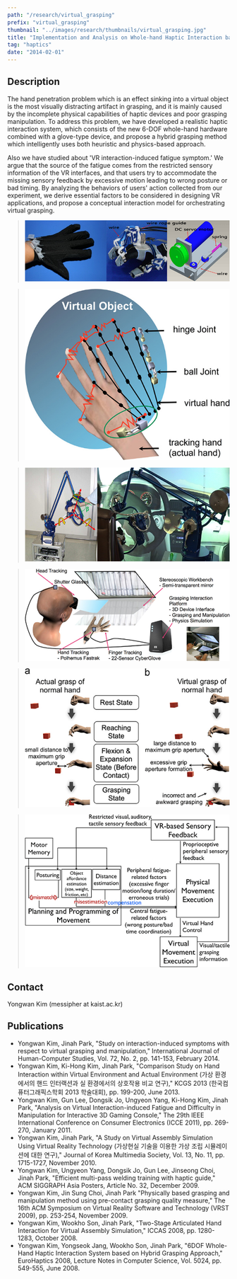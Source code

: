 ```yaml
---
path: "/research/virtual_grasping"
prefix: "virtual_grasping"
thumbnail: "../images/research/thumbnails/virtual_grasping.jpg"
title: "Implementation and Analysis on Whole-hand Haptic Interaction based on Hybrid Grasping Approach"
tag: "haptics"
date: "2014-02-01"
---
```


## Description

The hand penetration problem which is an effect sinking into a virtual object is the most visually distracting artifact in grasping, and it is mainly caused by the incomplete physical capabilities of haptic devices and poor grasping manipulation. To address this problem, we have developed a realistic haptic interaction system, which consists of the new 6-DOF whole-hand hardware combined with a glove-type device, and propose a hybrid grasping method which intelligently uses both heuristic and physics-based approach.

Also we have studied about 'VR interaction-induced fatigue symptom.' We argue that the source of the fatigue comes from the restricted sensory information of the VR interfaces, and that users try to accommodate the missing sensory feedback by excessive motion leading to wrong posture or bad timing. By analyzing the behaviors of users' action collected from our experiment, we derive essential factors to be considered in designing VR applications, and propose a conceptual interaction model for orchestrating virtual grasping.

> ![Figure 1. Haptic glove with a finger tracking glove](../images/research/virtual_grasping/img1.jpg)

> ![Figure 2. Simulation of virtual hand interaction](../images/research/virtual_grasping/img2.jpg)

> ![Figure 3. Car interior reviewing with a 6-DOF haptic device](../images/research/virtual_grasping/img3.jpg)

> ![Figure 4. Experimental environment of interactive 3D VR applications](../images/research/virtual_grasping/img4.jpg)

> ![Figure 5. Finger grip patterns of each subject](../images/research/virtual_grasping/img5.jpg)

> ![Figure 6. Conceptual interaction model for grasping control](../images/research/virtual_grasping/img6.jpg)

## Contact

Yongwan Kim (messipher at kaist.ac.kr)

## Publications

- Yongwan Kim, Jinah Park, "Study on interaction-induced symptoms with respect to virtual grasping and manipulation," International Journal of Human-Computer Studies, Vol. 72, No. 2, pp. 141-153, February 2014.
- Yongwan Kim, Ki-Hong Kim, Jinah Park, "Comparison Study on Hand Interaction within Virtual Environment and Actual Environment (가상 환경에서의 핸드 인터랙션과 실 환경에서의 상호작용 비교 연구)," KCGS 2013 (한국컴퓨터그래픽스학회 2013 학술대회), pp. 199-200, June 2013.
- Yongwan Kim, Gun Lee, Dongsik Jo, Ungyeon Yang, Ki-Hong Kim, Jinah Park, "Analysis on Virtual Interaction-induced Fatigue and Difficulty in Manipulation for Interactive 3D Gaming Console," The 29th IEEE International Conference on Consumer Electronics (ICCE 2011), pp. 269-270, January 2011.
- Yongwan Kim, Jinah Park, "A Study on Virtual Assembly Simulation Using Virtual Reality Technology (가상현실 기술을 이용한 가상 조립 시뮬레이션에 대한 연구)," Journal of Korea Multimedia Society, Vol. 13, No. 11, pp. 1715-1727, November 2010.
- Yongwan Kim, Ungyeon Yang, Dongsik Jo, Gun Lee, Jinseong Choi, Jinah Park, "Efficient multi-pass welding training with haptic guide," ACM SIGGRAPH Asia Posters, Article No. 32, December 2009.
- Yongwan Kim, Jin Sung Choi, Jinah Park "Physically based grasping and manipulation method using pre-contact grasping quality measure," The 16th ACM Symposium on Virtual Reality Software and Technology (VRST 2009), pp. 253-254, November 2009.
- Yongwan Kim, Wookho Son, Jinah Park, "Two-Stage Articulated Hand Interaction for Virtual Assembly Simulation," ICCAS 2008, pp. 1280-1283, October 2008.
- Yongwan Kim, Yongseok Jang, Wookho Son, Jinah Park, "6DOF Whole-Hand Haptic Interaction System based on Hybrid Grasping Approach," EuroHaptics 2008, Lecture Notes in Computer Science, Vol. 5024, pp. 549-555, June 2008.
